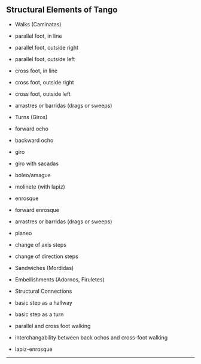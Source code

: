 Structural Elements of Tango
----------------------------

*   Walks (Caminatas)


*    parallel foot, in line

*    parallel foot, outside right

*    parallel foot, outside left

*    cross foot, in line

*    cross foot, outside right

*    cross foot, outside left

*    arrastres or barridas (drags or sweeps)


*   Turns (Giros)


*    forward ocho

*    backward ocho

*    giro

*    giro with sacadas

*    boleo/amague

*    molinete (with lapiz)

*    enrosque

*    forward enrosque

*    arrastres or barridas (drags or sweeps)

*    planeo

*    change of axis steps

*    change of direction steps



*   Sandwiches (Mordidas)


*   Embellishments (Adornos, Firuletes)


*   Structural Connections


*    basic step as a hallway

*    basic step as a turn

*    parallel and cross foot walking

*    interchangability between back ochos and cross-foot walking

*    lapiz-enrosque



* * *

